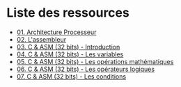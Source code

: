 # Liste des ressources
* [01. Architecture Processeur](https://github.com/Sharpforce/Reverse-Engineering/blob/master/01.%20Ressources/01.%20Architecture%20Processeur.md)
* [02. L'assembleur](https://github.com/Sharpforce/Reverse-Engineering/blob/master/01.%20Ressources/02.%20L'assembleur.md)
* [03. C & ASM (32 bits) - Introduction](https://github.com/Sharpforce/Reverse-Engineering/blob/master/01.%20Ressources/03.%20C%20%26%20ASM%20(32%20bits)%20-%20Introduction.md)
* [04. C & ASM (32 bits) - Les variables](https://github.com/Sharpforce/Reverse-Engineering/blob/master/01.%20Ressources/04.%20C%20%26%20ASM%20(32%20bits)%20-%20Les%20variables.md)
* [05. C & ASM (32 bits) - Les opérations mathématiques](https://github.com/Sharpforce/Reverse-Engineering/blob/master/01.%20Ressources/05.%20C%20%26%20ASM%20(32%20bits)%20-%20Les%20op%C3%A9rations%20math%C3%A9matiques.md)
* [06. C & ASM (32 bits) - Les opérateurs logiques](https://github.com/Sharpforce/Reverse-Engineering/blob/master/01.%20Ressources/06.%20C%20%26%20ASM%20(32%20bits)%20-%20Les%20op%C3%A9rateurs%20logiques.md)
* [07. C & ASM (32 bits) - Les conditions](https://github.com/Sharpforce/Reverse-Engineering/blob/master/01.%20Ressources/07.%20C%20%26%20ASM%20(32%20bits)%20-%20Les%20conditions.md)
  
